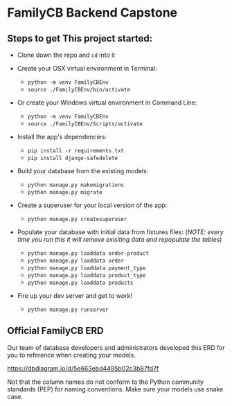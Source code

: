 # FamilyCB Backend Capstone

## Steps to get This project started:

* Clone down the repo and `cd` into it

* Create your OSX virtual environment in Terminal:

  * `python -m venv FamilyCBEnv`
  * `source ./FamilyCBEnv/bin/activate`

* Or create your Windows virtual environment in Command Line:

  * `python -m venv FamilyCBEnv`
  * `source ./FamilyCBEnv/Scripts/activate`

* Install the app's dependencies:

  * `pip install -r requirements.txt`
  * `pip install django-safedelete`

* Build your database from the existing models:

  * `python manage.py makemigrations`
  * `python manage.py migrate`

* Create a superuser for your local version of the app:

  * `python manage.py createsuperuser`

* Populate your database with initial data from fixtures files: (_NOTE: every time you run this it will remove exisiting data and repopulate the tables_)

  * `python manage.py loaddata order-product`
  * `python manage.py loaddata order`
  * `python manage.py loaddata payment_type`
  * `python manage.py loaddata product_type`
  * `python manage.py loaddata products`

* Fire up your dev server and get to work!

  * `python manage.py runserver`


## Official FamilyCB ERD

Our team of database developers and administrators developed this ERD for you to reference when creating your models.

https://dbdiagram.io/d/5e663ebd4495b02c3b87fd7f

Not that the column names do not conform to the Python community standards (PEP) for naming conventions. Make sure your models use snake case.


